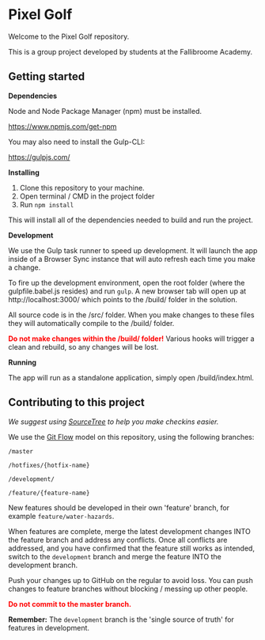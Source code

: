 Pixel Golf
====

Welcome to the Pixel Golf repository.

This is a group project developed by students at the Fallibroome Academy.

Getting started
----

**Dependencies**

Node and Node Package Manager (npm) must be installed.

https://www.npmjs.com/get-npm

You may also need to install the Gulp-CLI:

https://gulpjs.com/

**Installing**

<ol>
<li>Clone this repository to your machine.</li>
<li>Open terminal / CMD in the project folder</li>
<li>Run <code>npm install</code></li>
</ol>

This will install all of the dependencies needed to build and run the project.

**Development**

We use the Gulp task runner to speed up development. It will launch the app inside of
a Browser Sync instance that will auto refresh each time you make a change.

To fire up the development environment, open the root folder (where the gulpfile.babel.js resides)
and run <code>gulp</code>. A new browser tab will open up at http://localhost:3000/ which points
to the /build/ folder in the solution.

All source code is in the /src/ folder. When you make changes to these files they will automatically
compile to the /build/ folder.

<strong style="color: red;">Do not make changes within the /build/ folder!</strong> Various hooks
will trigger a clean and rebuild, so any changes will be lost.

**Running**

The app will run as a standalone application, simply open /build/index.html.

Contributing to this project
----

<i>We suggest using <a href="https://www.sourcetreeapp.com/">SourceTree</a> to help you make checkins easier.</i>

We use the <a href="https://danielkummer.github.io/git-flow-cheatsheet/">Git Flow</a> model on this repository, using the following branches:

<code>/master</code>

<code>/hotfixes/{hotfix-name}</code>

<code>/development/</code>

<code>/feature/{feature-name}</code>

New features should be developed in their own 'feature' branch, for example <code>feature/water-hazards</code>.

When features are complete, merge the latest development changes INTO the feature branch and address any conflicts.
Once all conflicts are addressed, and you have confirmed that the feature still works as intended, switch to the
<code>development</code> branch and merge the feature INTO the development branch.

Push your changes up to GitHub on the regular to avoid loss. You can push changes to feature branches without
blocking / messing up other people.

<strong style="color: red;">Do not commit to the master branch.</strong>

**Remember:** The <code>development</code> branch is the 'single source of truth' for features in development.
